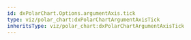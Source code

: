 ```yaml
---
id: dxPolarChart.Options.argumentAxis.tick
type: viz/polar_chart:dxPolarChartArgumentAxisTick
inheritsType: viz/polar_chart:dxPolarChartArgumentAxisTick
---
```

